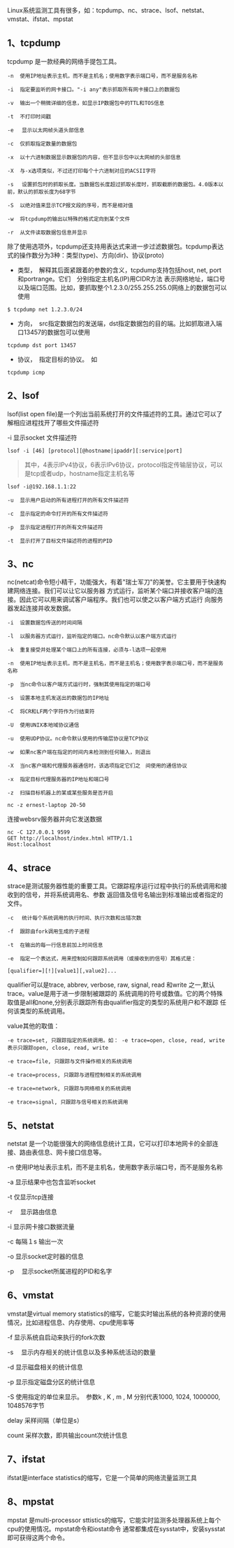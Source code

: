 
Linux系统监测工具有很多，如：tcpdump、nc、strace、lsof、netstat、vmstat、ifstat、mpstat


## 1、tcpdump

tcpdump 是一款经典的网络手提包工具。

    -n  使用IP地址表示主机，而不是主机名；使用数字表示端口号，而不是服务名称

    -i  指定要监听的网卡接口。"-i any"表示抓取所有网卡接口上的数据包

    -v  输出一个稍微详细的信息，如显示IP数据包中的TTL和TOS信息

    -t  不打印时间戳

    -e 　显示以太网帧头道头部信息

    -c  仅抓取指定数量的数据包

    -x  以十六进制数据显示数据包的内容，但不显示包中以太网帧的头部信息

    -X  与-x选项类似，不过还打印每个十六进制对应的ACSII字符

    -s 　设置抓包时的抓取长度。当数据包长度超过抓取长度时，抓取截断的数据包。4.0版本以前，默认的抓取长度为68字节

    -S  以绝对值来显示TCP报文段的序号，而不是相对值

    -w  将tcpdump的输出以特殊的格式定向到某个文件

    -r  从文件读取数据包信息并显示


除了使用选项外，tcpdump还支持用表达式来进一步过滤数据包。tcpdump表达式的操作数分为3种：类型(type)、方向(dir)、协议(proto)


* 类型，　解释其后面紧跟着的参数的含义，tcpdump支持包括host, net, port和portrange。它们　分别指定主机名(IP)用CIDR方法
表示网络地址，端口号以及端口范围。比如，要抓取整个1.2.3.0/255.255.255.0网络上的数据包可以使用

```
$ tcpdump net 1.2.3.0/24
```

* 方向，　src指定数据包的发送端，dst指定数据包的目的端。比如抓取进入端口13457的数据包可以使用

```
tcpdump dst port 13457
```

* 协议，　指定目标的协议。　如

```
tcpdump icmp
```

## 2、lsof

lsof(list open file)是一个列出当前系统打开的文件描述符的工具。通过它可以了解相应进程找开了哪些文件描述符

-i  显示socket 文件描述符

```
lsof -i [46] [protocol][@hostname|ipaddr][:service|port]
```
> 其中，4表示IPv4协议，6表示IPv6协议，protocol指定传输层协议，可以是tcp或者udp，hostname指定主机名等

```
lsof -i@192.168.1.1:22
```

    -u  显示用户启动的所有进程打开的所有文件描述符

    -c  显示指定的命令打开的所有文件描述符

    -p  显示指定进程打开的所有文件描述符

    -t  显示打开了目标文件描述符的进程的PID

## 3、nc

nc(netcat)命令短小精干，功能强大，有着"瑞士军刀"的美誉。它主要用于快速构建网络连接。我们可以让它以服务器
方式运行，监听某个端口并接收客户端的连接。因此它可以用来调试客户端程序。我们也可以使之以客户端方式运行
向服务器发起连接并收发数据。

    -i  设置数据包传送的时间间隔

    -l  以服务器方式运行，监听指定的端口。nc命令默认以客户端方式运行

    -k  重复接受并处理某个端口上的所有连接，必须与-l选项一起使用

    -n  使用IP地址表示主机，而不是主机名，而不是主机名；使用数字表示端口号，而不是服务名称

    -p  当nc命令以客户端方式运行时，强制其使用指定的端口号

    -s  设置本地主机发送出的数据包的IP地址

    -C  将CR和LF两个字符作为行结束符

    -U  使用UNIX本地域协议通信

    -u  使用UDP协议。nc命令默认使用的传输层协议是TCP协议

    -w  如果nc客户端在指定的时间内未检测到任何输入，则退出

    -X  当nc客户端和代理服务器通信时，该选项指定它们之　间使用的通信协议

    -x  指定目标代理服务器的IP地址和端口号

    -z  扫描目标机器上的某或某些服务是否开启

```
nc -z ernest-laptop 20-50
```

连接websrv服务器并向它发送数据

```
nc -C 127.0.0.1 9599
GET http://localhost/index.html HTTP/1.1
Host:localhost
```

## 4、strace

strace是测试服务器性能的重要工具。它跟踪程序运行过程中执行的系统调用和接收到的信号，并将系统调用名、参数
返回值及信号名输出到标准输出或者指定的文件。

    -c 　统计每个系统调用的执行时间、执行次数和出错次数

    -f  跟踪由fork调用生成的子进程

    -t  在输出的每一行信息前加上时间信息

    -e  指定一个表达式，用来控制如何跟踪系统调用（或接收到的信号）其格式是：
```
[qualifier=][!][value1][,value2]...
```
qualifier可以是trace, abbrev, verbose, raw, signal, read 和write 之一,默认trace。value是用于进一步限制被跟踪的
系统调用的符号或数值。它的两个特殊取值是all和none,分别表示跟踪所有由qualifier指定的类型的系统用户和不跟踪
任何该类型的系统调用。

value其他的取值：

    -e trace=set, 只跟踪指定的系统调用。如： -e trace=open, close, read, write表示只跟踪open, close, read, write

    -e trace=file, 只跟踪与文件操作相关的系统调用

    -e trace=process, 只跟踪与进程控制相关的系统调用

    -e trace=network, 只跟踪与网络相关的系统调用

    -e trace=signal, 只跟踪与信号相关的系统调用


## 5、netstat

netstat 是一个功能很强大的网络信息统计工具，它可以打印本地网卡的全部连接、路由表信息、网卡接口信息等。

-n  使用IP地址表示主机，而不是主机名，使用数字表示端口号，而不是服务名称

-a  显示结果中也包含监听socket

-t  仅显示tcp连接

-r 　显示路由信息

-i  显示网卡接口数据流量

-c  每隔１s 输出一次

-o  显示socket定时器的信息

-p 　显示socket所属进程的PID和名字


## 6、vmstat

vmstat是virtual memory statistics的缩写，它能实时输出系统的各种资源的使用情况，比如进程信息、内存使用、cpu使用率等

-f  显示系统自启动来执行的fork次数

-s 　显示内存相关的统计信息以及多种系统活动的数量

-d  显示磁盘相关的统计信息

-p  显示指定磁盘分区的统计信息

-S  使用指定的单位来显示。　参数k , K , m , M 分别代表1000, 1024, 1000000, 1048576字节

delay 采样间隔（单位是s）

count  采样次数，即共输出count次统计信息


## 7、ifstat

ifstat是interface statistics的缩写，它是一个简单的网络流量监测工具


## 8、mpstat

mpstat 是multi-processor sttistics的缩写，它能实时监测多处理器系统上每个cpu的使用情况。mpstat命令和iostat命令
通常都集成在sysstat中，安装sysstat即可获得这两个命令。





















